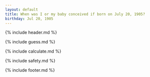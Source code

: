 ```yaml
---
layout: default
title: When was I or my baby conceived if born on July 20, 1905?
birthday: Jul 20, 1905
---
```


{% include header.md %}

{% include guess.md %}

{% include calculate.md %}

{% include safety.md %}

{% include footer.md %}



